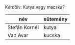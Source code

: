 Kérdőív: Kutya vagy macska?

| név              |        sütemény  |
|------------------|------------------|
| Stefán Kornél    |   kutya          |
| Vad Avar         |   kucska         |
